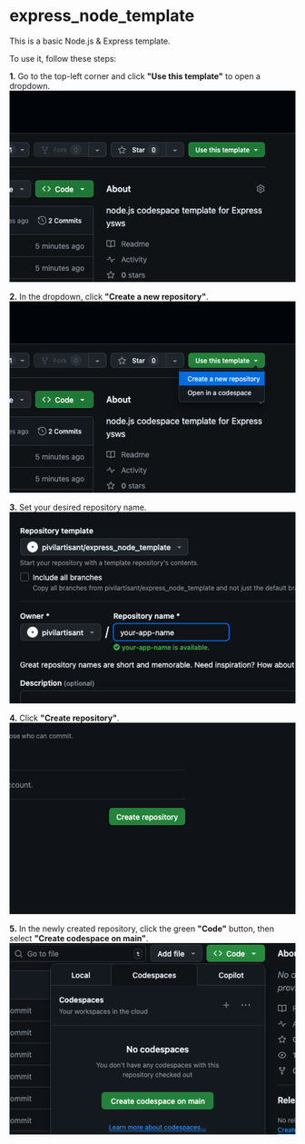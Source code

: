 # express_node_template

This is a basic Node.js & Express template.

To use it, follow these steps:

**1.** Go to the top-left corner and click **"Use this template"** to open a dropdown.  
![Step 1](images/1.png)

**2.** In the dropdown, click **"Create a new repository"**.  
![Step 2](images/2.png)

**3.** Set your desired repository name.  
![Step 3](images/3.png)

**4.** Click **"Create repository"**.  
![Step 4](images/4.png)

**5.** In the newly created repository, click the green **"Code"** button, then select **"Create codespace on main"**.  
![Step 5](images/5.png)
